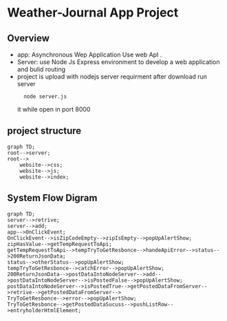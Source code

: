 # Weather-Journal App Project

## Overview
- app: Asynchronous Wep Application Use web ApI . 
- Server: use Node Js Express environment to develop a web application and bulid routing 
- project is upload with nodejs server requirment after download run server
    >
        node server.js
    it while open in port 8000
## project structure 
```mermaid
graph TD;
root-->server;
root-->
    website-->css;
    website-->js;
    website-->index;
```
## System Flow Digram 

```mermaid
graph TD;
server-->retrive;
server-->add;
app-->OnClickEvent;
OnClickEvent-->isZipCodeEmpty-->zipIsEmpty-->popUpAlertShow;
zipHasValue-->getTempRequestToApi;
getTempRequestToApi-->tempTryToGetResbonce-->handeApiError-->status-->200ReturnJsonData;
status-->otherStatus-->popUpAlertShow;
tempTryToGetResbonce-->catchError-->popUpAlertShow;
200ReturnJsonData-->postDataIntoNodeServer-->add-->postDataIntoNodeServer-->isPostedFalse-->popUpAlertShow;
postDataIntoNodeServer-->isPostedTrue-->getPostedDataFromServer-->retrive-->getPostedDataFromServer-->
TryToGetResbonce-->error-->popUpAlertShow;
TryToGetResbonce-->getPostedDataSucuss-->pushListRow-->entryholderHtmlElement;


```